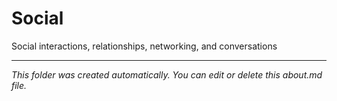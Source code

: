 # Social

Social interactions, relationships, networking, and conversations

---

*This folder was created automatically. You can edit or delete this about.md file.*

